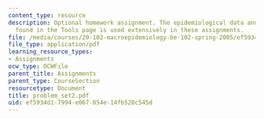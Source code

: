 ```yaml
---
content_type: resource
description: Optional homework assignment. The epidemiological data and analysis program
  found in the Tools page is used extensively in these assignments.
file: /media/courses/20-102-macroepidemiology-be-102-spring-2005/ef5934d17994e067854e14fb520c545d_problem_set2.pdf
file_type: application/pdf
learning_resource_types:
- Assignments
ocw_type: OCWFile
parent_title: Assignments
parent_type: CourseSection
resourcetype: Document
title: problem_set2.pdf
uid: ef5934d1-7994-e067-854e-14fb520c545d
---
```

